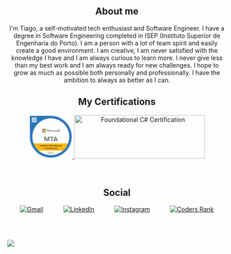 <h2 class="w3-sans-serif" align="center">About me</h2>
<div align="center">
	I'm Tiago, a self-motivated tech enthusiast and Software Engineer. I have a degree in Software Engineering completed in ISEP (Instituto Superior de Engenharia do Porto).
I am a person with a lot of team spirit and easily create a good environment.
I am creative, I am never satisfied with the knowledge I have and I am always curious to learn more. I never give less than my best work and I am always ready for new challenges.
I hope to grow as much as possible both personally and professionally.
I have the ambition to always as better as I can.
	</br>
</div>
	  
<h2 class="w3-sans-serif" align="center">My Certifications</h2>
<div align="center">
	<a href="https://www.credly.com/earner/earned/badge/d7c0a434-978e-48a1-9594-3924e90a0cfb">
		<img src="MTA%20Software%20Development%20Fundamentals%20C%23.png" width="100" height="100" title="MTA Software Development Fundamentals C#">
	</a>
	<a href="https://www.freecodecamp.org/certification/tiagobatista/foundational-c-sharp-with-microsoft">
		<img src="https://devblogs.microsoft.com/dotnet/wp-content/uploads/sites/10/2023/08/csharp-certification-banner.png" width="300" height="100" title="Foundational C#
Certification">
	</a>
	</div>
<br/>
<br/>
	  
<h2 class="w3-sans-serif" align="center">Social</h2>
<p align="center">   
  <a href="mailto:etiagobatista@gmail.com" target="_blank"><img src="https://simpleicons.org/icons/gmail.svg" height="30" title="Gmail"></a>&emsp;&emsp;&emsp;
  <a href="https://www.linkedin.com/in/tiagobatista94" target="_blank"><img src="https://simpleicons.org/icons/linkedin.svg" height="30" title="LinkedIn"></a>&emsp;&emsp;&emsp;
  <a href="https://www.instagram.com/tiagobatista94" target="_blank"><img src="https://simpleicons.org/icons/instagram.svg" height="30" title="Instagram"></a>&emsp;&emsp;&emsp;
  <a href="https://profile.codersrank.io/user/tiagobatista/" target="_blank"><img src="https://simpleicons.org/icons/codersrank.svg" height="30" title="Coders Rank"></a>
</p>
	  
</br>
</br>

<p align="left">
	<img src="https://views.whatilearened.today/views/github/tiagobatista/views.svg">
</p>
